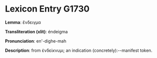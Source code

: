 # Lexicon Entry G1730

**Lemma**: ἔνδειγμα

**Transliteration (xlit)**: éndeigma

**Pronunciation**: en'-dighe-mah

**Description**:
from ἐνδείκνυμι; an indication (concretely):--manifest token.
